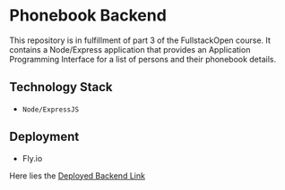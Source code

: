 # Phonebook Backend

This repository is in fulfillment of part 3 of the FullstackOpen course. It contains a Node/Express application that provides an Application Programming Interface for a list of persons and their phonebook details.

## Technology Stack

- `Node/ExpressJS`

## Deployment

- Fly.io

Here lies the [Deployed Backend Link](https://phonebook-backend-fullstackopen-course.fly.dev/api/persons)
